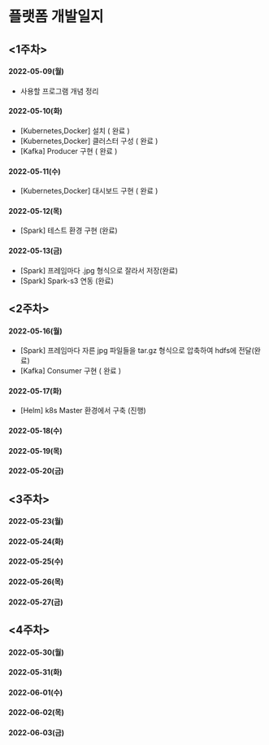 # 플랫폼 개발일지
## <1주차>
#### 2022-05-09(월)<br>
- 사용할 프로그램 개념 정리<br>
#### 2022-05-10(화)<br>
- [Kubernetes,Docker] 설치 ( 완료 )<br>
- [Kubernetes,Docker] 클러스터 구성 ( 완료 )<br>
- [Kafka] Producer 구현 ( 완료 )<br>
#### 2022-05-11(수)<br>
- [Kubernetes,Docker] 대시보드 구현 ( 완료 )<br>
#### 2022-05-12(목)<br>
- [Spark] 테스트 환경 구현 (완료) <br>
#### 2022-05-13(금)<br>
- [Spark] 프레임마다 .jpg 형식으로 잘라서 저장(완료) <br>
- [Spark] Spark-s3 연동 (완료) <br>
## <2주차>
#### 2022-05-16(월)<br>
- [Spark] 프레임마다 자른 jpg 파일들을 tar.gz 형식으로 압축하여 hdfs에 전달(완료) <br>
- [Kafka] Consumer 구현 ( 완료 )<br>
#### 2022-05-17(화)<br>
- [Helm] k8s Master 환경에서 구축 (진행) <br>
#### 2022-05-18(수)<br>
#### 2022-05-19(목)<br>
#### 2022-05-20(금)<br>
## <3주차>
#### 2022-05-23(월)<br>
#### 2022-05-24(화)<br>
#### 2022-05-25(수)<br>
#### 2022-05-26(목)<br>
#### 2022-05-27(금)<br>
## <4주차>
#### 2022-05-30(월)<br>
#### 2022-05-31(화)<br>
#### 2022-06-01(수)<br>
#### 2022-06-02(목)<br>
#### 2022-06-03(금)<br>
